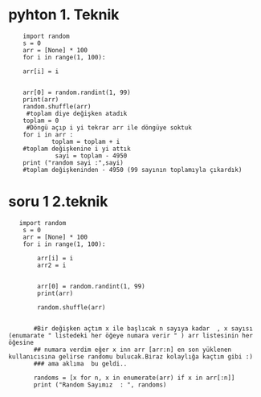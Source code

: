 # pyhton 1. Teknik

        import random
        s = 0
        arr = [None] * 100
        for i in range(1, 100):

        arr[i] = i


        arr[0] = random.randint(1, 99)
        print(arr)
        random.shuffle(arr)
         #toplam diye değişken atadık
        toplam = 0
         #Döngü açıp i yi tekrar arr ile döngüye soktuk
        for i in arr :
                toplam = toplam + i
        #toplam değişkenine i yi attık
                 sayi = toplam - 4950
        print ("random sayi :",sayi)
        #toplam değişkeninden - 4950 (99 sayının toplamıyla çıkardık)

# soru 1 2.teknik
       import random
        s = 0
        arr = [None] * 100
        for i in range(1, 100):

            arr[i] = i
            arr2 = i


            arr[0] = random.randint(1, 99)
            print(arr)

            random.shuffle(arr)


           #Bir değişken açtım x ile başlıcak n sayıya kadar  , x sayısı (enumarate " listedeki her öğeye numara verir " ) arr listesinin her öğesine
           ## numara verdim eğer x inn arr [arr:n] en son yüklenen kullanıcısına gelirse randomu bulucak.Biraz kolaylığa kaçtım gibi :) 
           ### ama aklıma  bu geldi.. 

           randoms = [x for n, x in enumerate(arr) if x in arr[:n]]
           print ("Random Sayımız  : ", randoms)


